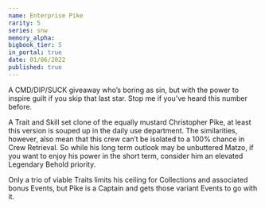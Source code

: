 ```yaml
---
name: Enterprise Pike
rarity: 5
series: snw
memory_alpha:
bigbook_tier: 5
in_portal: true
date: 01/06/2022
published: true
---
```


A CMD/DIP/SUCK giveaway who’s boring as sin, but with the power to inspire guilt if you skip that last star. Stop me if you’ve heard this number before.

A Trait and Skill set clone of the equally mustard Christopher Pike, at least this version is souped up in the daily use department. The similarities, however, also mean that this crew can’t be isolated to a 100% chance in Crew Retrieval. So while his long term outlook may be unbuttered Matzo, if you want to enjoy his power in the short term, consider him an elevated Legendary Behold priority.

Only a trio of viable Traits limits his ceiling for Collections and associated bonus Events, but Pike is a Captain and gets those variant Events to go with it.
